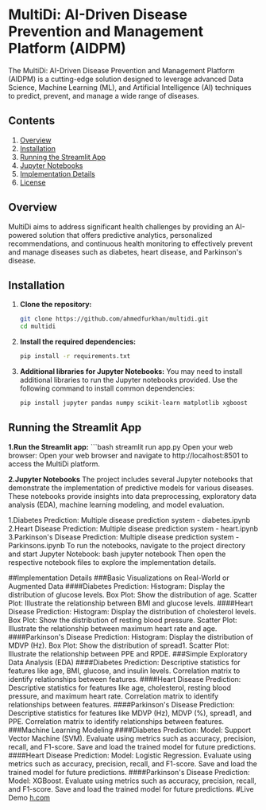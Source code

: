 # MultiDi: AI-Driven Disease Prevention and Management Platform (AIDPM)

The MultiDi: AI-Driven Disease Prevention and Management Platform (AIDPM) is a cutting-edge solution designed to leverage advanced Data Science, Machine Learning (ML), and Artificial Intelligence (AI) techniques to predict, prevent, and manage a wide range of diseases.

## Contents

1. [Overview](#overview)
2. [Installation](#installation)
3. [Running the Streamlit App](#running-the-streamlit-app)
4. [Jupyter Notebooks](#jupyter-notebooks)
5. [Implementation Details](#implementation-details)
6. [License](#license)

## Overview

MultiDi aims to address significant health challenges by providing an AI-powered solution that offers predictive analytics, personalized recommendations, and continuous health monitoring to effectively prevent and manage diseases such as diabetes, heart disease, and Parkinson's disease.

## Installation

1. **Clone the repository:**
   ```bash
   git clone https://github.com/ahmedfurkhan/multidi.git
   cd multidi
2. **Install the required dependencies:**
   ```bash
   pip install -r requirements.txt
3. **Additional libraries for Jupyter Notebooks:**
   You may need to install additional libraries to run the Jupyter notebooks provided. Use the following command to install common dependencies:
   ```bash
   pip install jupyter pandas numpy scikit-learn matplotlib xgboost

## Running the Streamlit App

**1.Run the Streamlit app:**
    ```bash
    streamlit run app.py
    Open your web browser:
    Open your web browser and navigate to http://localhost:8501 to access the MultiDi platform.

**2.Jupyter Notebooks**
The project includes several Jupyter notebooks that demonstrate the implementation of predictive models for various diseases. These notebooks provide insights into data preprocessing, exploratory data analysis (EDA), machine learning modeling, and model evaluation.

1.Diabetes Prediction: Multiple disease prediction system - diabetes.ipynb
2.Heart Disease Prediction: Multiple disease prediction system - heart.ipynb
3.Parkinson's Disease Prediction: Multiple disease prediction system - Parkinsons.ipynb
To run the notebooks, navigate to the project directory and start Jupyter Notebook:
bash
jupyter notebook
Then open the respective notebook files to explore the implementation details.

##Implementation Details
###Basic Visualizations on Real-World or Augmented Data
####Diabetes Prediction:
Histogram: Display the distribution of glucose levels.
Box Plot: Show the distribution of age.
Scatter Plot: Illustrate the relationship between BMI and glucose levels.
####Heart Disease Prediction:
Histogram: Display the distribution of cholesterol levels.
Box Plot: Show the distribution of resting blood pressure.
Scatter Plot: Illustrate the relationship between maximum heart rate and age.
####Parkinson's Disease Prediction:
Histogram: Display the distribution of MDVP
(Hz).
Box Plot: Show the distribution of spread1.
Scatter Plot: Illustrate the relationship between PPE and RPDE.
###Simple Exploratory Data Analysis (EDA)
####Diabetes Prediction:
Descriptive statistics for features like age, BMI, glucose, and insulin levels.
Correlation matrix to identify relationships between features.
####Heart Disease Prediction:
Descriptive statistics for features like age, cholesterol, resting blood pressure, and maximum heart rate.
Correlation matrix to identify relationships between features.
####Parkinson's Disease Prediction:
Descriptive statistics for features like MDVP
(Hz), MDVP
(%), spread1, and PPE.
Correlation matrix to identify relationships between features.
###Machine Learning Modeling
####Diabetes Prediction:
Model: Support Vector Machine (SVM).
Evaluate using metrics such as accuracy, precision, recall, and F1-score.
Save and load the trained model for future predictions.
####Heart Disease Prediction:
Model: Logistic Regression.
Evaluate using metrics such as accuracy, precision, recall, and F1-score.
Save and load the trained model for future predictions.
####Parkinson's Disease Prediction:
Model: XGBoost.
Evaluate using metrics such as accuracy, precision, recall, and F1-score.
Save and load the trained model for future predictions.
#Live Demo [h.com](https://www.youtube.com/watch?v=B9synWjqBn8&list=RDwagn8Wrmzuc&index=14)
